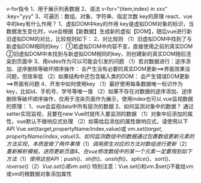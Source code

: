 v-for指令
    1、用于展示列表数据
    2、语法 
        v-for="(item,index) in xxx" :key="yyy"
    3、可遍历：数组、对象、字符串、指定次数
key的原理
    react、vue中的key有什么作用？
        1、虚拟DOM中key的作用
            key是虚拟DOM对象的标识，当数据发生变化时，vue会根据【新数据】生成新的虚拟【DOM】，随后vue进行新旧虚拟DOM的对比，比较规则如下：
        2、对比规则
            （1）旧虚拟DOM中找到了与新虚拟DOM相同的key：
                ①若虚拟DOM中内容不变，直接使用之前的真实DOM
                ②旧虚拟DOM中未找到与新虚拟DOM相同的key，则创建新的真实DOM随后渲染到页面中
        3、用index作为可以可能会引发的问题
            （1）若对数据进行：逆序添加、逆序删除等破坏顺序操作：
                会产生没有必要的真实DOM更新==>界面效果没问题，但效率低
            （2）如果结构中还包含输入类的DOM：
                会产生错误DOM更新==>界面有问题
        4、开发中如何使用key
            （1）最好使用每条数据唯一标识作为key，比如id、手机号、学号等唯一值
            （2）如果不存在对数据的逆序添加、逆序删除等破坏顺序操作，仅用于渲染页面作为展示，使用index也可以
vue监视数据的原理：
    1、vue会监视data中所有层次的数据
    2、如何监测对象中的数据？
        通过setter实现监视，且要在new Vue时就传入要监测的数据
        （1）对象中后添加的属性，vue默认不做响应式处理
        （2）如需给后添加的属性做响应式，请使用以下API
            Vue.set(target,propertyName/index,value)或
            vm.$set(target,propertyName/index,value)
    3、如何监测数组中的数据
        通过包裹数组更新元素的方法实现，本质是做了两件事情
            （1）调用原生对应的方法对数组进行更新
            （2）重新解析模板，进而更新页面
    4、在vue修改数组中的某一个元素一定要用到如下方法
        （1）使用这些API：push()、shift()、unshift()、splice()、sort()、reverse()
        （2）Vue.set()或vm.$set()
    特别注意：Vue.set()和vm.$set()不能给vm或vm的根数据对象添加属性